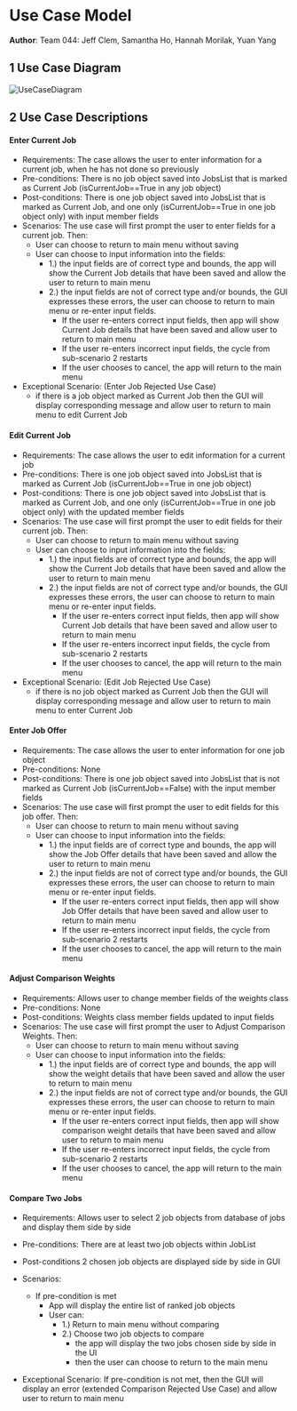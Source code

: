 # Use Case Model


**Author**: Team 044: Jeff Clem, Samantha Ho, Hannah Morilak, Yuan Yang

## 1 Use Case Diagram

![UseCaseDiagram](../images/Design-Team/UseCaseModel.png)

## 2 Use Case Descriptions


#### Enter Current Job

- Requirements: The case allows the user to enter information for a current job, when he has not done so previously
- Pre-conditions: There is no job object saved into JobsList that is marked as Current Job (isCurrentJob==True in any job object)
- Post-conditions: There is one job object saved into JobsList that is marked as Current Job, and one only (isCurrentJob==True in one job object only) with input member fields 
- Scenarios: The use case will first prompt the user to enter fields for a current job. Then:
  - User can choose to return to main menu without saving
  - User can choose to input information into the fields:     
    - 1.) the input fields are of correct type and bounds, the app will show the Current Job details that have been saved and allow the user to return to main menu 
    - 2.) the input fields are not of correct type and/or bounds, the GUI expresses these errors, the user can choose to return to main menu or re-enter input fields. 
       - If the user re-enters correct input fields, then app will show Current Job details that have been saved and allow user to return to main menu
       - If the user re-enters incorrect input fields, the cycle from sub-scenario 2 restarts
       - If the user chooses to cancel, the app will return to the main menu
- Exceptional Scenario: (Enter Job Rejected Use Case)
  - if there is a job object marked as Current Job then the GUI will display corresponding message and allow user to return to main menu to edit Current Job

#### Edit Current Job

- Requirements: The case allows the user to edit information for a current job
- Pre-conditions: There is one job object saved into JobsList that is marked as Current Job (isCurrentJob==True in one job object)
- Post-conditions: There is one job object saved into JobsList that is marked as Current Job, and one only (isCurrentJob==True in one job object only) with the updated member fields 
- Scenarios: The use case will first prompt the user to edit fields for their current job. Then:
  - User can choose to return to main menu without saving
  - User can choose to input information into the fields:     
    - 1.) the input fields are of correct type and bounds, the app will show the Current Job details that have been saved and allow the user to return to main menu 
    - 2.) the input fields are not of correct type and/or bounds, the GUI expresses these errors, the user can choose to return to main menu or re-enter input fields. 
       - If the user re-enters correct input fields, then app will show Current Job details that have been saved and allow user to return to main menu
       - If the user re-enters incorrect input fields, the cycle from sub-scenario 2 restarts
       - If the user chooses to cancel, the app will return to the main menu
- Exceptional Scenario: (Edit Job Rejected Use Case)
  - if there is no job object marked as Current Job then the GUI will display corresponding message and allow user to return to main menu to enter Current Job

#### Enter Job Offer

- Requirements: The case allows the user to enter information for one job object
- Pre-conditions: None
- Post-conditions: There is one job object saved into JobsList that is not marked as Current Job (isCurrentJob==False) with the input member fields 
- Scenarios: The use case will first prompt the user to edit fields for this job offer. Then:
  - User can choose to return to main menu without saving
  - User can choose to input information into the fields:     
    - 1.) the input fields are of correct type and bounds, the app will show the Job Offer details that have been saved and allow the user to return to main menu 
    - 2.) the input fields are not of correct type and/or bounds, the GUI expresses these errors, the user can choose to return to main menu or re-enter input fields. 
       - If the user re-enters correct input fields, then app will show Job Offer details that have been saved and allow user to return to main menu
       - If the user re-enters incorrect input fields, the cycle from sub-scenario 2 restarts
       - If the user chooses to cancel, the app will return to the main menu

#### Adjust Comparison Weights

- Requirements: Allows user to change member fields of the weights class
- Pre-conditions: None 
- Post-conditions: Weights class member fields updated to input fields 
- Scenarios: The use case will first prompt the user to Adjust Comparison Weights. Then:
  - User can choose to return to main menu without saving
  - User can choose to input information into the fields:     
    - 1.) the input fields are of correct type and bounds, the app will show the weight details that have been saved and allow the user to return to main menu 
    - 2.) the input fields are not of correct type and/or bounds, the GUI expresses these errors, the user can choose to return to main menu or re-enter input fields. 
       - If the user re-enters correct input fields, then app will show comparison weight details that have been saved and allow user to return to main menu
       - If the user re-enters incorrect input fields, the cycle from sub-scenario 2 restarts
       - If the user chooses to cancel, the app will return to the main menu

#### Compare Two Jobs

- Requirements: Allows user to select 2 job objects from database of jobs and display them side by side 
- Pre-conditions: There are at least two job objects within JobList
- Post-conditions 2 chosen job objects are displayed side by side in GUI
- Scenarios: 
  - If pre-condition is met
    - App will display the entire list of ranked job objects
    - User can:
      - 1.) Return to main menu without comparing 
      - 2.) Choose two job objects to compare
          - the app will display the two jobs chosen side by side in the UI
          - then the user can choose to return to the main menu
    
- Exceptional Scenario: If pre-condition is not met, then the GUI will display an error (extended Comparison Rejected Use Case) and allow user to return to main menu


